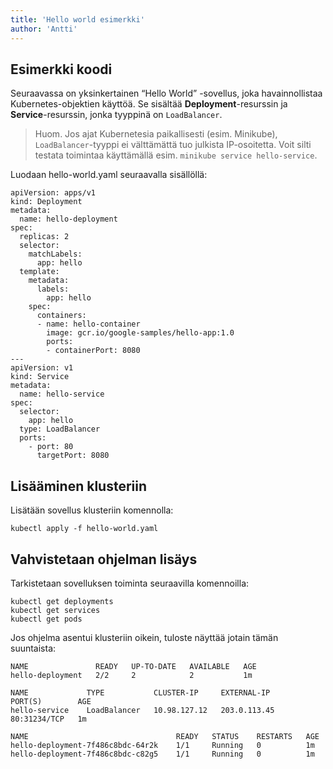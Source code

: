 ```yaml
---
title: 'Hello world esimerkki'
author: 'Antti'
---
```

## Esimerkki koodi

Seuraavassa on yksinkertainen “Hello World” -sovellus, joka havainnollistaa Kubernetes-objektien käyttöä. Se sisältää **Deployment**-resurssin ja **Service**-resurssin, jonka tyyppinä on `LoadBalancer`.

> Huom. Jos ajat Kubernetesia paikallisesti (esim. Minikube), `LoadBalancer`-tyyppi ei välttämättä tuo julkista IP-osoitetta. Voit silti testata toimintaa käyttämällä esim. `minikube service hello-service`.

Luodaan hello-world.yaml seuraavalla sisällöllä:


```
apiVersion: apps/v1
kind: Deployment
metadata:
  name: hello-deployment
spec:
  replicas: 2
  selector:
    matchLabels:
      app: hello
  template:
    metadata:
      labels:
        app: hello
    spec:
      containers:
      - name: hello-container
        image: gcr.io/google-samples/hello-app:1.0
        ports:
        - containerPort: 8080
---
apiVersion: v1
kind: Service
metadata:
  name: hello-service
spec:
  selector:
    app: hello
  type: LoadBalancer
  ports:
    - port: 80
      targetPort: 8080
```


## Lisääminen klusteriin

Lisätään sovellus klusteriin komennolla:
```
kubectl apply -f hello-world.yaml
```


## Vahvistetaan ohjelman lisäys

Tarkistetaan sovelluksen toiminta seuraavilla komennoilla:

```
kubectl get deployments
kubectl get services
kubectl get pods
```

Jos ohjelma asentui klusteriin oikein, tuloste näyttää jotain tämän suuntaista:

```
NAME               READY   UP-TO-DATE   AVAILABLE   AGE
hello-deployment   2/2     2            2           1m

NAME             TYPE           CLUSTER-IP     EXTERNAL-IP       PORT(S)        AGE
hello-service    LoadBalancer   10.98.127.12   203.0.113.45       80:31234/TCP   1m

NAME                                 READY   STATUS    RESTARTS   AGE
hello-deployment-7f486c8bdc-64r2k    1/1     Running   0          1m
hello-deployment-7f486c8bdc-c82g5    1/1     Running   0          1m
```
